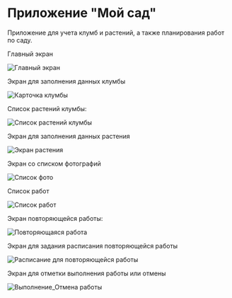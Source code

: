 
Приложение "Мой сад"
======================

Приложение для учета клумб и растений, а также планирования работ по саду.

Главный экран

![Главный экран](https://user-images.githubusercontent.com/91030616/143500290-a22bc17f-6909-4df5-9773-f415a943134c.jpg)



Экран для заполнения данных клумбы

![Карточка клумбы](https://user-images.githubusercontent.com/91030616/143500308-81a7318a-427f-4ba0-b537-67d3f299ea11.jpg)


Список растений клумбы:

![Список растений клумбы](https://user-images.githubusercontent.com/91030616/143500323-bc9f66f3-bbed-4a33-804b-5587a56c6e5e.jpg)


Экран для заполнения данных растения

![Экран растения](https://user-images.githubusercontent.com/91030616/143500484-feb60e72-baf4-4ae6-ad3d-eadd24dd6419.jpg)


Экран со списком фотографий

![Список фото](https://user-images.githubusercontent.com/91030616/143500501-5d9562fc-5386-4883-b7fb-e12a14a203de.jpg)


Список работ

![Список работ](https://user-images.githubusercontent.com/91030616/143500512-de1d869b-4ed6-46c4-8e11-f830d43dd349.jpg)


Экран повторяющейся работы:

![Повторяющаяся работа](https://user-images.githubusercontent.com/91030616/143500586-795d449b-fab7-4a59-b516-4bf9a932861f.jpg)


Экран для задания расписания повторяющейся работы

![Расписание для повторяющейся работы](https://user-images.githubusercontent.com/91030616/143500631-d71ae5e8-28e6-46f0-922b-19c95aba9423.jpg)


Экран для отметки выполнения работы или отмены

![Выполнение_Отмена работы](https://user-images.githubusercontent.com/91030616/143500652-941a2ef0-c105-4c35-ac76-a45a25ff34ca.jpg)



